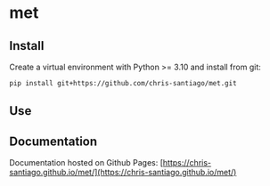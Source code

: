 # met

## Install

Create a virtual environment with Python >= 3.10 and install from git:

```bash
pip install git+https://github.com/chris-santiago/met.git
```

## Use


## Documentation

Documentation hosted on Github Pages: [https://chris-santiago.github.io/met/](https://chris-santiago.github.io/met/)
